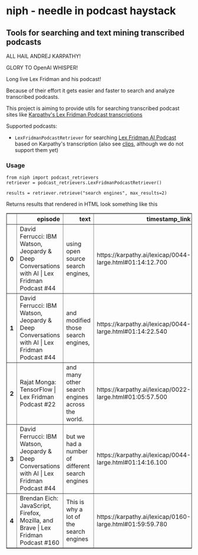 # niph - needle in podcast haystack

## Tools for searching and text mining transcribed podcasts

ALL HAIL ANDREJ KARPATHY!

GLORY TO OpenAI WHISPER!

Long live Lex Fridman and his podcast!

Because of their effort it gets easier and faster to search and analyze transcribed podcasts.

This project is aiming to provide utils for searching transcribed podcast sites like [Karpathy's Lex Fridman Podcast transcriptions](https://karpathy.ai/lexicap/)

Supported podcasts:
- `LexFridmanPodcastRetriever` for searching [Lex Fridman AI Podcast](https://www.youtube.com/@lexfridman) based on Karpathy's transcription (also see [clips](https://www.youtube.com/@LexClips), although we do not support them yet)

### Usage

```
from niph import podcast_retrievers
retriever = podcast_retrievers.LexFridmanPodcastRetriever()

results = retriever.retrieve("search engines", max_results=2)
```

Returns results that rendered in HTML look something like this

<table border="1" class="dataframe">  <thead>    <tr style="text-align: right;">      <th></th>      <th>episode</th>      <th>text</th>      <th>timestamp_link</th>      <th>distance</th>    </tr>  </thead>  <tbody>    <tr>      <th>0</th>      <td>David Ferrucci: IBM Watson, Jeopardy &amp; Deep Conversations with AI | Lex Fridman Podcast #44</td>      <td>using open source search engines,</td>      <td>https://karpathy.ai/lexicap/0044-large.html#01:14:12.700</td>      <td>20.075276</td>    </tr>    <tr>      <th>1</th>      <td>David Ferrucci: IBM Watson, Jeopardy &amp; Deep Conversations with AI | Lex Fridman Podcast #44</td>      <td>and modified those search engines,</td>      <td>https://karpathy.ai/lexicap/0044-large.html#01:14:22.540</td>      <td>20.075276</td>    </tr>    <tr>      <th>2</th>      <td>Rajat Monga: TensorFlow | Lex Fridman Podcast #22</td>      <td>and many other search engines across the world.</td>      <td>https://karpathy.ai/lexicap/0022-large.html#01:05:57.500</td>      <td>17.332366</td>    </tr>    <tr>      <th>3</th>      <td>David Ferrucci: IBM Watson, Jeopardy &amp; Deep Conversations with AI | Lex Fridman Podcast #44</td>      <td>but we had a number of different search engines</td>      <td>https://karpathy.ai/lexicap/0044-large.html#01:14:16.100</td>      <td>17.332366</td>    </tr>    <tr>      <th>4</th>      <td>Brendan Eich: JavaScript, Firefox, Mozilla, and Brave | Lex Fridman Podcast #160</td>      <td>This is why a lot of the search engines</td>      <td>https://karpathy.ai/lexicap/0160-large.html#01:59:59.780</td>      <td>17.332366</td>    </tr>  </tbody></table>
